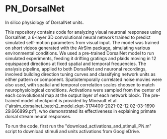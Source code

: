 # PN_DorsalNet
In silico physiology of DorsalNet units.

This repository contains code for analyzing visual neuronal responses using DorsalNet, a 6-layer 3D convolutional neural network trained to predict simulated self-motion parameters from visual input. The model was trained on short videos generated with the AirSim package, simulating various environmental conditions. We used a pre-trained DorsalNet model to run simulated experiments, feeding it drifting gratings and plaids moving in 12 equispaced directions at fixed spatial and temporal frequencies. The analysis pipeline, applied to both DorsalNet and neuronal recordings, involved building direction tuning curves and classifying network units as either pattern or component. Spatiotemporally correlated noise movies were also used, with spatial and temporal correlation scales choosen to match neurophysiological conditions. Activations were sampled from the center of each convolutional map at the output layer of each network block. The pre-trained model checkpoint is provided by Mineault et al. (“airsim_dorsalnet_batch2_model.ckpt-3174400-2021-02-12 02-03-1690 29.666899.pt”), who demonstrated its effectiveness in explaining primate dorsal stream neural responses.

To run the code, first run the "download_activations_and_stimuli_PN.m" script to download stimuli and units activations from GoogleDrive.

